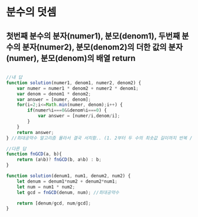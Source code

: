 분수의 덧셈
===

첫번째 분수의 분자(numer1), 분모(denom1), 두번째 분수의 분자(numer2), 분모(denom2)의 더한 값의 분자(numer), 분모(denom)의 배열 return
---

```javascript

//내 답
function solution(numer1, denom1, numer2, denom2) {
    var numer = numer1 * denom2 + numer2 * denom1;
    var denom = denom1 * denom2;
    var answer = [numer, denom];
    for(i=2;i<=Math.min(numer, denom);i++) {
        if(numer%i===0&&denom%i===0) {
            var answer = [numer/i,denom/i];
        }
    }
    return answer;
} //최대공약수 알고리즘 몰라서 결국 서치함.. (1. 2부터 두 수의 최솟값 길이까지 반복 / 2. 두 수 모두 나머지가 0인(배수인) 약수 있을 때마다 answer 배열 나눠서 재할당)

//다른 답
function fnGCD(a, b){
    return (a%b)? fnGCD(b, a%b) : b;
}

function solution(denum1, num1, denum2, num2) {
    let denum = denum1*num2 + denum2*num1;
    let num = num1 * num2;
    let gcd = fnGCD(denum, num); //최대공약수

    return [denum/gcd, num/gcd];
}

```